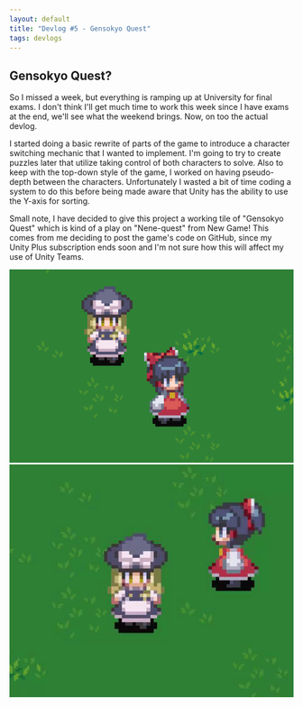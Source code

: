 ```yaml
---
layout: default
title: "Devlog #5 - Gensokyo Quest"
tags: devlogs
---
```


## Gensokyo Quest?

So I missed a week, but everything is ramping up at University for final exams. I don't think I'll get much time to work this week since I have exams at the end, we'll see what the weekend brings. Now, on too the actual devlog.

I started doing a basic rewrite of parts of the game to introduce a character switching mechanic that I wanted to implement. I'm going to try to create puzzles later that utilize taking control of both characters to solve. Also to keep with the top-down style of the game, I worked on having pseudo-depth between the characters. Unfortunately I wasted a bit of time coding a system to do this before being made aware that Unity has the ability to use the Y-axis for sorting.

Small note, I have decided to give this project a working tile of "Gensokyo Quest" which is kind of a play on "Nene-quest" from New Game! This comes from me deciding to post the game's code on GitHub, since my Unity Plus subscription ends soon and I'm not sure how this will affect my use of Unity Teams.

![Reimu and Marisa](/images/devlogs/5/game.png)
![Character Depth](/images/devlogs/5/depth.gif)

